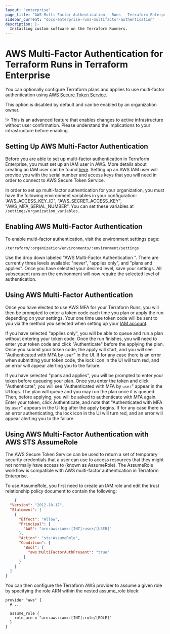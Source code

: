 ```yaml
---
layout: "enterprise"
page_title: "AWS Multi-Factor Authentication - Runs - Terraform Enterprise (legacy)"
sidebar_current: "docs-enterprise-runs-multifactor-authentication"
description: |-
  Installing custom software on the Terraform Runners.
---
```


# AWS Multi-Factor Authentication for Terraform Runs in Terraform Enterprise

You can optionally configure Terraform plans and applies to use multi-factor authentication using [AWS Secure Token Service](http://docs.aws.amazon.com/STS/latest/APIReference/Welcome.html).

This option is disabled by default and can be enabled by an organization owner.

!> This is an advanced feature that enables changes to active infrastructure
without user confirmation. Please understand the implications to your
infrastructure before enabling.

## Setting Up AWS Multi-Factor Authentication

Before you are able to set up multi-factor authentication in Terraform
Enterprise, you must set up an IAM user in AWS. More details about creating an
IAM user can be found
[here](http://docs.aws.amazon.com/IAM/latest/UserGuide/id_credentials_mfa_enable.html).
Setting up an AWS IAM user will provide you with the serial number and access
keys that you will need in order to connect to AWS Secure Token Service.

In order to set up multi-factor authentication for your organization, you must
have the following environment variables in your configuration:
'AWS_ACCESS_KEY_ID", "AWS_SECRET_ACCESS_KEY", "AWS_MFA_SERIAL_NUMBER". You can
set these variables at `/settings/organization_variables.`


## Enabling AWS Multi-Factor Authentication

To enable multi-factor authentication, visit the environment settings page:

```text
/terraform/:organization/environments/:environment/settings
```

Use the drop down labeled "AWS Multi-Factor Authentication ". There are
currently three levels available: "never", "applies only", and "plans and
applies". Once you have selected your desired level, save your settings. All
subsequent runs on the environment will now require the selected level of
authentication.

## Using AWS Multi-Factor Authentication

Once you have elected to use AWS MFA for your Terraform Runs, you will then be
prompted to enter a token code each time you plan or apply the run depending on
your settings. Your one time use token code will be sent to you via the method
you selected when setting up your
[IAM account](http://docs.aws.amazon.com/IAM/latest/UserGuide/id_credentials_mfa_enable.html).

If you have selected "applies only", you will be able to queue and run a plan
without entering your token code. Once the run finishes, you will need to enter
your token code and click "Authenticate" before the applying the plan. Once you
submit your token code, the apply will start, and you will see "Authenticated
with MFA by `user`" in the UI. If for any case there is an error when submitting
your token code, the lock icon in the UI will turn red, and an error will appear
alerting you to the failure.

If you have selected "plans and applies", you will be prompted to enter your
token before queueing your plan.  Once you enter the token and click
"Authenticate", you will see "Authenticated with MFA by `user`" appear in the UI
logs. The plan will queue and you may run the plan once it is queued. Then,
before applying, you will be asked to authenticate with MFA again. Enter your
token, click Authenticate, and note that "Authenticated with MFA by `user`"
appears in the UI log after the apply begins. If for any case there is an error
authenticating, the lock icon in the UI will turn red, and an error will appear
alerting you to the failure.

## Using AWS Multi-Factor Authentication with AWS STS AssumeRole

The AWS Secure Token Service can be used to return a set of temporary security
credentials that a user can use to access resources that they might not normally
have access to (known as AssumeRole). The AssumeRole workflow is compatible with
AWS multi-factor authentication in Terraform Enterprise.

To use AssumeRole, you first need to create an IAM role and edit the trust
relationship policy document to contain the following:

```json
    {
  "Version": "2012-10-17",
  "Statement": [
    {
      "Effect": "Allow",
      "Principal": {
        "AWS": "arn:aws:iam::[INT]:user/[USER]"
      },
      "Action": "sts:AssumeRole",
      "Condition": {
        "Bool": {
          "aws:MultiFactorAuthPresent": "true"
        }
      }
    }
  ]
}
```

You can then configure the Terraform AWS provider to assume a given role by specifying the role ARN within the nested assume_role block:

```hcl
provider "aws" {
  # ...

  assume_role {
    role_arn = "arn:aws:iam::[INT]:role/[ROLE]"
  }
}
```
